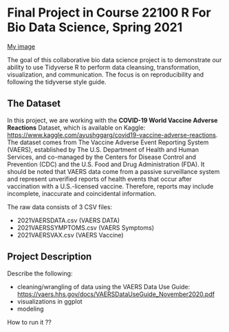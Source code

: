 
# Final Project in Course 22100 R For Bio Data Science, Spring 2021
[My image](https://github.com/rforbiodatascience21/2021_group14_final_project/blob/main/DTU_Logo_Corporate_Red_CMYK.png)


The goal of this collaborative bio data science project is to demonstrate our ability to use Tidyverse R to perform data cleansing, transformation, visualization, and communication. The focus is on reproducibility and following the tidyverse style guide.



## The Dataset
In this project, we are working with the **COVID-19 World Vaccine Adverse Reactions** Dataset, which is available on Kaggle: https://www.kaggle.com/ayushggarg/covid19-vaccine-adverse-reactions. The dataset comes from The Vaccine Adverse Event Reporting System (VAERS), established by The U.S. Department of Health and Human Services, and co-managed by the Centers for Disease Control and Prevention (CDC) and the U.S. Food and Drug Administration (FDA). It should be noted that VAERS data come from a passive surveillance system and represent unverified reports of health events that occur after vaccination with a U.S.-licensed vaccine. Therefore, reports may include incomplete, inaccurate and coincidental information.  

The raw data consists of 3 CSV files:

- 2021VAERSDATA.csv (VAERS DATA) 
- 2021VAERSSYMPTOMS.csv (VAERS Symptoms) 
- 2021VAERSVAX.csv (VAERS Vaccine)
 


## Project Description

Describe the following: 

- cleaning/wrangling of data using the VAERS Data Use Guide: https://vaers.hhs.gov/docs/VAERSDataUseGuide_November2020.pdf
- visualizations in ggplot
- modeling 

How to run it ??





